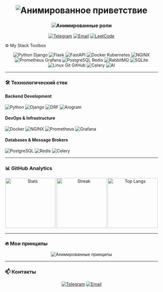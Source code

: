 <h1 align="center">
  <img src="https://readme-typing-svg.demolab.com?font=Fira+Code&weight=600&size=30&duration=3000&pause=1000&color=38F776&center=true&vCenter=true&width=500&height=70&lines=Привет,+я+two-potato!+👋" alt="Анимированное приветствие">
</h1>

<h3 align="center">
  <img src="https://readme-typing-svg.demolab.com?font=Fira+Code&weight=500&size=22&duration=4000&pause=1000&color=38BDF8&center=true&vCenter=true&width=500&height=40&lines=Python+Backend+Developer;DevOps+Enthusiast;Open+Source+Contributor" alt="Анимированные роли">
</h3>

<p align="center">
  <a href="https://t.me/your_telegram"><img src="https://img.shields.io/static/v1?style=flat-square&logo=telegram&label=&message=Telegram&color=26A5E4&logoColor=white" alt="Telegram"></a>
  <a href="mailto:your@email.com"><img src="https://img.shields.io/static/v1?style=flat-square&logo=gmail&label=&message=Email&color=EA4335&logoColor=white" alt="Email"></a>
  <a href="https://leetcode.com/yourprofile"><img src="https://img.shields.io/static/v1?style=flat-square&logo=leetcode&label=&message=LeetCode&color=FFA116&logoColor=black" alt="LeetCode"></a>
</p>

⚙️ My Stack Toolbox
<div align="center"> <!-- Python Ecosystem --> <img src="https://skillicons.dev/icons?i=py,django" alt="Python Django" /> <img src="https://skillicons.dev/icons?i=flask" alt="Flask" /> <img src="https://skillicons.dev/icons?i=fastapi" alt="FastAPI" /> <!-- DevOps & Infrastructure --> <img src="https://skillicons.dev/icons?i=docker,kubernetes" alt="Docker Kubernetes" /> <img src="https://skillicons.dev/icons?i=nginx" alt="NGINX" /> <img src="https://skillicons.dev/icons?i=prometheus,grafana" alt="Prometheus Grafana" /> <!-- Databases & Message Brokers --> <img src="https://skillicons.dev/icons?i=postgres,redis" alt="PostgreSQL Redis" /> <img src="https://skillicons.dev/icons?i=rabbitmq" alt="RabbitMQ" /> <img src="https://skillicons.dev/icons?i=sqlite" alt="SQLite" /> <!-- Other Tools --> <img src="https://skillicons.dev/icons?i=linux,git,github" alt="Linux Git GitHub" /> <img src="https://skillicons.dev/icons?i=celery" alt="Celery" /> <img src="https://skillicons.dev/icons?i=ai" alt="AI" /> </div>

---

### 🛠️ Технологический стек

#### **Backend Development**
<div align="left">
  <img src="https://img.shields.io/static/v1?style=flat-square&logo=python&label=Python&message=3.11&color=3776AB&logoColor=white" alt="Python">
  <img src="https://img.shields.io/static/v1?style=flat-square&logo=django&label=Django&message=4.2&color=092E20&logoColor=white" alt="Django">
  <img src="https://img.shields.io/static/v1?style=flat-square&logo=django&label=DRF&message=REST&color=A30000&logoColor=white" alt="DRF">
  <img src="https://img.shields.io/static/v1?style=flat-square&logo=aiogram&label=Aiogram&message=3.0&color=2CA5E0&logoColor=white" alt="Aiogram">
</div>

#### **DevOps & Infrastructure**
<div align="left">
  <img src="https://img.shields.io/static/v1?style=flat-square&logo=docker&label=Docker&message=Compose&color=2496ED&logoColor=white" alt="Docker">
  <img src="https://img.shields.io/static/v1?style=flat-square&logo=nginx&label=NGINX&message=Reverse+Proxy&color=009639&logoColor=white" alt="NGINX">
  <img src="https://img.shields.io/static/v1?style=flat-square&logo=prometheus&label=Prometheus&message=Monitoring&color=E6522C&logoColor=white" alt="Prometheus">
  <img src="https://img.shields.io/static/v1?style=flat-square&logo=grafana&label=Grafana&message=Dashboards&color=F46800&logoColor=white" alt="Grafana">
</div>

#### **Databases & Message Brokers**
<div align="left">
  <img src="https://img.shields.io/static/v1?style=flat-square&logo=postgresql&label=PostgreSQL&message=15&color=4169E1&logoColor=white" alt="PostgreSQL">
  <img src="https://img.shields.io/static/v1?style=flat-square&logo=redis&label=Redis&message=Cache&color=DC382D&logoColor=white" alt="Redis">
  <img src="https://img.shields.io/static/v1?style=flat-square&logo=celery&label=Celery&message=Worker&color=37814A&logoColor=white" alt="Celery">
</div>

---

### 📊 GitHub Analytics
<div align="center">
  <img height="165" src="https://github-readme-stats.vercel.app/api?username=two-potato&show_icons=true&theme=radical&hide_border=true&bg_color=0d1117" alt="Stats">
  <img height="165" src="https://github-readme-streak-stats.herokuapp.com/?user=two-potato&theme=radical&hide_border=true&background=0d1117" alt="Streak">
  <img height="165" src="https://github-readme-stats.vercel.app/api/top-langs/?username=two-potato&layout=compact&theme=radical&hide_border=true&bg_color=0d1117" alt="Top Langs">
</div>

---

### 🔥 Мои принципы
<p align="center">
  <img src="https://readme-typing-svg.demolab.com?font=Fira+Code&weight=500&size=18&duration=3000&pause=1000&color=38F776&center=true&vCenter=true&width=500&height=40&lines=Код+должен+быть+читаемым;Автоматизируй+все+рутинные+задачи;Метрики+>+догадки;Логирование+—+обязательно" alt="Анимированные принципы">
</p>

---

### 📫 Контакты
<p align="center">
  <a href="https://t.me/your_username"><img src="https://img.shields.io/static/v1?style=for-the-badge&logo=telegram&label=&message=Telegram&color=26A5E4&logoColor=white" alt="Telegram"></a>
  <a href="mailto:your@email.com"><img src="https://img.shields.io/static/v1?style=for-the-badge&logo=gmail&label=&message=Email&color=EA4335&logoColor=white" alt="Email"></a>
</p>
